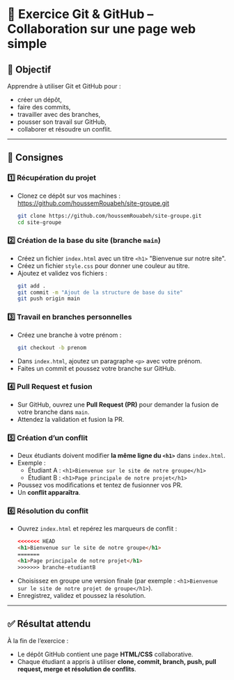 # 📝 Exercice Git & GitHub – Collaboration sur une page web simple

## 🎯 Objectif

Apprendre à utiliser Git et GitHub pour :

- créer un dépôt,
- faire des commits,
- travailler avec des branches,
- pousser son travail sur GitHub,
- collaborer et résoudre un conflit.

---

## 📌 Consignes

### 1️⃣ Récupération du projet

- Clonez ce dépôt sur vos machines : https://github.com/houssemRouabeh/site-groupe.git
  ```bash
  git clone https://github.com/houssemRouabeh/site-groupe.git
  cd site-groupe
  ```

### 2️⃣ Création de la base du site (branche `main`)

- Créez un fichier `index.html` avec un titre `<h1>` "Bienvenue sur notre site".
- Créez un fichier `style.css` pour donner une couleur au titre.
- Ajoutez et validez vos fichiers :
  ```bash
  git add .
  git commit -m "Ajout de la structure de base du site"
  git push origin main
  ```

### 3️⃣ Travail en branches personnelles

- Créez une branche à votre prénom :
  ```bash
  git checkout -b prenom
  ```
- Dans `index.html`, ajoutez un paragraphe `<p>` avec votre prénom.
- Faites un commit et poussez votre branche sur GitHub.

### 4️⃣ Pull Request et fusion

- Sur GitHub, ouvrez une **Pull Request (PR)** pour demander la fusion de votre branche dans `main`.
- Attendez la validation et fusion la PR.

### 5️⃣ Création d’un conflit

- Deux étudiants doivent modifier **la même ligne du `<h1>`** dans `index.html`.
- Exemple :
  - Étudiant A : `<h1>Bienvenue sur le site de notre groupe</h1>`
  - Étudiant B : `<h1>Page principale de notre projet</h1>`
- Poussez vos modifications et tentez de fusionner vos PR.
- Un **conflit apparaîtra**.

### 6️⃣ Résolution du conflit

- Ouvrez `index.html` et repérez les marqueurs de conflit :
  ```html
  <<<<<<< HEAD
  <h1>Bienvenue sur le site de notre groupe</h1>
  =======
  <h1>Page principale de notre projet</h1>
  >>>>>>> branche-etudiantB
  ```
- Choisissez en groupe une version finale (par exemple :
  `<h1>Bienvenue sur le site de notre projet de groupe</h1>`).
- Enregistrez, validez et poussez la résolution.

---

## ✅ Résultat attendu

À la fin de l’exercice :

- Le dépôt GitHub contient une page **HTML/CSS** collaborative.
- Chaque étudiant a appris à utiliser **clone, commit, branch, push, pull request, merge et résolution de conflits**.
